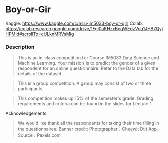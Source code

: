 # Boy-or-Gir
Kaggle: https://www.kaggle.com/c/ncu-im5033-boy-or-girl
Colab: https://colab.research.google.com/drive/1Fgl0aKHzxBeqWEdzVcq1JHB7QyjHPMld#scrollTo=cULknMRVsMig

### Description
> This is an in-class competition for Course IM5033 Data Science and Machine Learning. Your mission is to predict the gender of a given respondent for an online questionnaire. Refer to the Data tab for the details of the dataset.

> This is a group competition. A group may consist of two or three participants.

> This competition makes up 15% of the semester's grade. Grading requirements and criteria can be found in the slides for Lecture 1.

Acknowledgements
> We would like thank all the respondents for taking their time filling in the questionnaires.
> Banner credit: Photographer：Cheewit Dtit App，Source：Pexels.com


